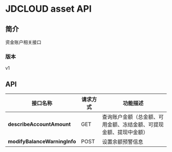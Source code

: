# JDCLOUD asset API


## 简介
资金账户相关接口


### 版本
v1


## API
|接口名称|请求方式|功能描述|
|---|---|---|
|**describeAccountAmount**|GET|查询账户金额（总金额、可用金额、冻结金额、可提现金额、提现中金额）|
|**modifyBalanceWarningInfo**|POST|设置余额预警信息|

